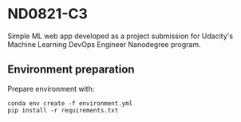 # ND0821-C3

Simple ML web app developed as a project submission for Udacity's Machine Learning DevOps Engineer Nanodegree program.

## Environment preparation

Prepare environment with:
```
conda env create -f environment.yml
pip install -r requirements.txt
```